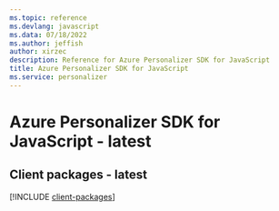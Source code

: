 ```yaml
---
ms.topic: reference
ms.devlang: javascript
ms.data: 07/18/2022
ms.author: jeffish
author: xirzec
description: Reference for Azure Personalizer SDK for JavaScript
title: Azure Personalizer SDK for JavaScript
ms.service: personalizer
---
```

# Azure Personalizer SDK for JavaScript - latest

## Client packages - latest
[!INCLUDE [client-packages](personalizer-client-index.md)]
